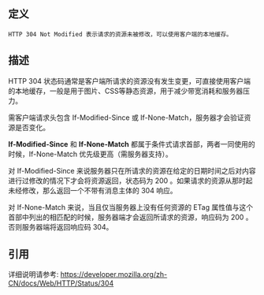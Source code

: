 ## 定义

```
HTTP 304 Not Modified 表示请求的资源未被修改，可以使用客户端的本地缓存。
```

## 描述

HTTP 304 状态码通常是客户端所请求的资源没有发生变更，可直接使用客户端的本地缓存，一般是用于图片、CSS等静态资源，用于减少带宽消耗和服务器压力。

需客户端请求头包含 If-Modified-Since 或 If-None-Match，服务器才会验证资源是否变化。

**If-Modified-Since** 和 **If-None-Match** 都属于条件式请求首部，两者一同使用的时候，If-None-Match 优先级更高（需服务器支持）。

对 If-Modified-Since 来说服务器只在所请求的资源在给定的日期时间之后对内容进行过修改的情况下才会将资源返回，状态码为 200 。如果请求的资源从那时起未经修改，那么返回一个不带有消息主体的 304 响应。

对 If-None-Match 来说，当且仅当服务器上没有任何资源的 ETag 属性值与这个首部中列出的相匹配的时候，服务器端才会返回所请求的资源，响应码为 200 。否则服务器端将返回响应码 304。

## 引用

详细说明请参考: https://developer.mozilla.org/zh-CN/docs/Web/HTTP/Status/304